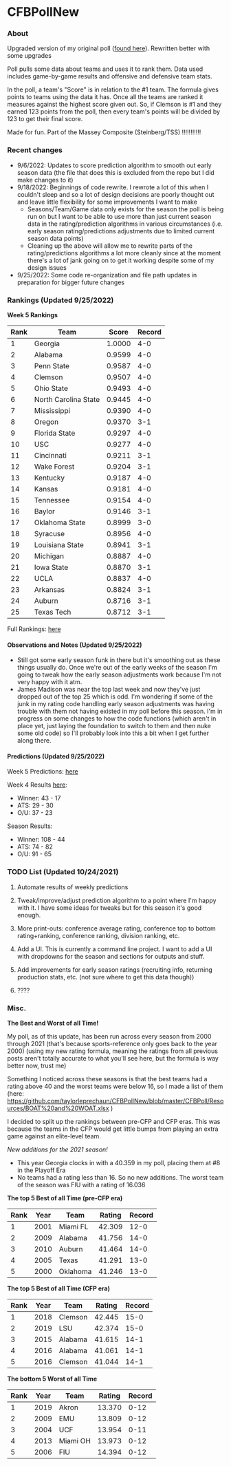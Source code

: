 # CFBPollNew

### About

Upgraded version of my original poll ([found here](https://github.com/taylorleprechaun/CFBPoll)).  Rewritten better with some upgrades

Poll pulls some data about teams and uses it to rank them.  Data used includes game-by-game results and offensive and defensive team stats.

In the poll, a team's "Score" is in relation to the #1 team.  The formula gives points to teams using the data it has.  Once all the teams are ranked it measures against the highest score given out.  So, if Clemson is #1 and they earned 123 points from the poll, then every team's points will be divided by 123 to get their final score.

Made for fun.  Part of the Massey Composite (Steinberg/TSS) !!!!!!!!!!!

### Recent changes

* 9/6/2022: Updates to score prediction algorithm to smooth out early season data (the file that does this is excluded from the repo but I did make changes to it)
* 9/18/2022: Beginnings of code rewrite. I rewrote a lot of this when I couldn't sleep and so a lot of design decisions are poorly thought out and leave little flexibility for some improvements I want to make
    * Seasons/Team/Game data only exists for the season the poll is being run on but I want to be able to use more than just current season data in the rating/prediction algorithms in various circumstances (i.e. early season rating/predictions adjustments due to limited current season data points)
	* Cleaning up the above will allow me to rewrite parts of the rating/predictions algorithms a lot more cleanly since at the moment there's a lot of jank going on to get it working despite some of my design issues
* 9/25/2022: Some code re-organization and file path updates in preparation for bigger future changes

### Rankings (Updated 9/25/2022)

**Week 5 Rankings**

Rank | Team | Score | Record
---|---|---|---
1 | Georgia | 1.0000 | 4-0
2 | Alabama | 0.9599 | 4-0
3 | Penn State | 0.9587 | 4-0
4 | Clemson | 0.9507 | 4-0
5 | Ohio State | 0.9493 | 4-0
6 | North Carolina State | 0.9445 | 4-0
7 | Mississippi | 0.9390 | 4-0
8 | Oregon | 0.9370 | 3-1
9 | Florida State | 0.9297 | 4-0
10 | USC | 0.9277 | 4-0
11 | Cincinnati | 0.9211 | 3-1
12 | Wake Forest | 0.9204 | 3-1
13 | Kentucky | 0.9187 | 4-0
14 | Kansas | 0.9181 | 4-0
15 | Tennessee | 0.9154 | 4-0
16 | Baylor | 0.9146 | 3-1
17 | Oklahoma State | 0.8999 | 3-0
18 | Syracuse | 0.8956 | 4-0
19 | Louisiana State | 0.8941 | 3-1
20 | Michigan | 0.8887 | 4-0
21 | Iowa State | 0.8870 | 3-1
22 | UCLA | 0.8837 | 4-0
23 | Arkansas | 0.8824 | 3-1
24 | Auburn | 0.8716 | 3-1
25 | Texas Tech | 0.8712 | 3-1

Full Rankings: [here](https://github.com/taylorleprechaun/CFBPollNew/blob/master/CFBPoll/PreviousPolls/2022/2022-Week%2005.md)

#### Observations and Notes (Updated 9/25/2022)

* Still got some early season funk in there but it's smoothing out as these things usually do. Once we're out of the early weeks of the season I'm going to tweak how the early season adjustments work because I'm not very happy with it atm.
* James Madison was near the top last week and now they've just dropped out of the top 25 which is odd. I'm wondering if some of the junk in my rating code handling early season adjustments was having trouble with them not having existed in my poll before this season. I'm in progress on some changes to how the code functions (which aren't in place yet, just laying the foundation to switch to them and then nuke some old code) so I'll probably look into this a bit when I get further along there.

#### Predictions (Updated 9/25/2022)

Week 5 Predictions: [here](https://github.com/taylorleprechaun/CFBPollNew/blob/CFBPoll/master/PreviousPolls/2022/Predictions/2022-Week%2005.md)

Week 4 Results [here](https://github.com/taylorleprechaun/CFBPollNew/blob/master/CFBPoll/PreviousPolls/2022/Predictions/2022-Week%2004.md):
* Winner: 43 - 17
* ATS: 29 - 30
* O/U: 37 - 23

Season Results:
* Winner: 108 - 44
* ATS: 74 - 82
* O/U: 91 - 65
 
### TODO List (Updated 10/24/2021)

1. Automate results of weekly predictions

2. Tweak/improve/adjust prediction algorithm to a point where I'm happy with it.  I have some ideas for tweaks but for this season it's good enough.

3. More print-outs: conference average rating, conference top to bottom rating+ranking, conference ranking, division ranking, etc.

4. Add a UI.  This is currently a command line project.  I want to add a UI with dropdowns for the season and sections for outputs and stuff.
	
5. Add improvements for early season ratings (recruiting info, returning production stats, etc. (not sure where to get this data though))

6. ????

### Misc.

**The Best and Worst of all Time!**

My poll, as of this update, has been run across every season from 2000 through 2021 (that's because sports-reference only goes back to the year 2000) (using my new rating formula, meaning the ratings from all previous posts aren't totally accurate to what you'll see here, but the formula is way better now, trust me)

Something I noticed across these seasons is that the best teams had a rating above 40 and the worst teams were below 16, so I made a list of them (here: https://github.com/taylorleprechaun/CFBPollNew/blob/master/CFBPoll/Resources/BOAT%20and%20WOAT.xlsx )

I decided to split up the rankings between pre-CFP and CFP eras.  This was because the teams in the CFP would get little bumps from playing an extra game against an elite-level team.

*New additions for the 2021 season!*

* This year Georgia clocks in with a 40.359 in my poll, placing them at #8 in the Playoff Era
* No teams had a rating less than 16.  So no new additions.  The worst team of the season was FIU with a rating of 16.036

**The top 5 Best of all Time (pre-CFP era)**

Rank | Year | Team | Rating | Record
---|---|---|---|---
1 | 2001 | Miami FL | 42.309 | 12-0
2 | 2009 | Alabama | 41.756 | 14-0
3 | 2010 | Auburn | 41.464 | 14-0
4 | 2005 | Texas | 41.291 | 13-0
5 | 2000 | Oklahoma | 41.246 | 13-0

**The top 5 Best of all Time (CFP era)**

Rank | Year | Team | Rating | Record
---|---|---|---|---
1 | 2018 | Clemson | 42.445 | 15-0
2 | 2019 | LSU | 42.374 | 15-0
3 | 2015 | Alabama | 41.615 | 14-1
4 | 2016 | Alabama | 41.061 | 14-1
5 | 2016 | Clemson | 41.044 | 14-1

**The bottom 5 Worst of all Time**

Rank | Year | Team | Rating | Record
---|---|---|---|---
1 | 2019 | Akron | 13.370 | 0-12
2 | 2009 | EMU | 13.809 | 0-12
3 | 2004 | UCF | 13.954 | 0-11
4 | 2013 | Miami OH | 13.973 | 0-12
5 | 2006 | FIU | 14.394 | 0-12
